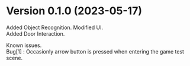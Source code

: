 # Version 0.1.0 (2023-05-17)

Added Object Recognition.
Modified UI.  
Added Door Interaction.  

Known issues.  
Bug[1] : Occasionly arrow button is pressed when entering the game test scene.